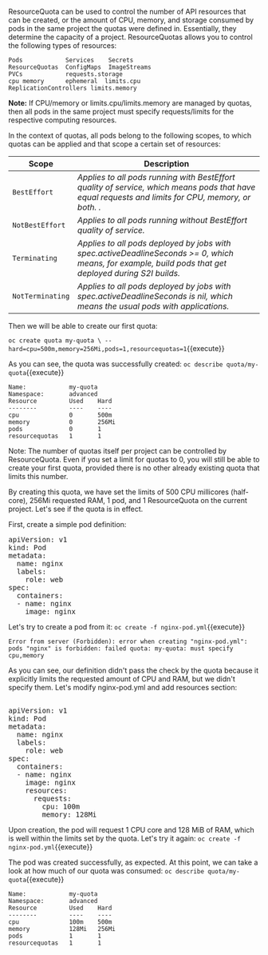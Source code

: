 
ResourceQuota can be used to control the number of API resources that can be created, or the amount of CPU, memory, and storage consumed by pods in the same project the quotas were defined in. Essentially, they determine the capacity of a project. ResourceQuotas allows you to control the following types of resources:

```
Pods            Services    Secrets
ResourceQuotas  ConfigMaps  ImageStreams
PVCs            requests.storage
cpu memory      ephemeral  limits.cpu
ReplicationControllers limits.memory
```

**Note:** If CPU/memory or limits.cpu/limits.memory are managed by quotas, then all pods in the same project must specify requests/limits for the respective computing resources.

In the context of quotas, all pods belong to the following scopes, to which quotas can be applied and that scope a certain set of resources:

Scope | Description
--- | ---
`BestEffort` | *Applies to all pods running with BestEffort quality of service, which means pods that have equal requests and limits for CPU, memory, or both. .*
`NotBestEffort` | *Applies to all pods running without BestEffort quality of service.*
`Terminating` | *Applies to all pods deployed by jobs with spec.activeDeadlineSeconds >= 0, which means, for example, build pods that get deployed during S2I builds.*
`NotTerminating` | *Applies to all pods deployed by jobs with spec.activeDeadlineSeconds is nil, which means the usual pods with applications.*


Then we will be able to create our first quota:


`oc create quota my-quota \
--hard=cpu=500m,memory=256Mi,pods=1,resourcequotas=1`{{execute}}


As you can see, the quota was successfully created:
`oc describe quota/my-quota`{{execute}}

```
Name:            my-quota
Namespace:       advanced
Resource         Used    Hard
--------         ----    ----
cpu              0       500m
memory           0       256Mi
pods             0       1
resourcequotas   1       1
```

Note: The number of quotas itself per project can be controlled by ResourceQuota. Even if you set a limit for quotas to 0, you will still be able to create your first quota, provided there is no other already existing quota that limits this number.

By creating this quota, we have set the limits of 500 CPU millicores (half-core), 256Mi requested RAM, 1 pod, and 1 ResourceQuota on the current project. Let's see if the quota is in effect.

First, create a simple pod definition:

<pre class="file" data-filename="nginx-pod.yml" data-target="replace">
apiVersion: v1
kind: Pod
metadata:
  name: nginx
  labels:
    role: web
spec:
  containers:
  - name: nginx
    image: nginx
</pre>


Let's try to create a pod from it:
`oc create -f nginx-pod.yml`{{execute}}

```
Error from server (Forbidden): error when creating "nginx-pod.yml": pods "nginx" is forbidden: failed quota: my-quota: must specify cpu,memory
```

As you can see, our definition didn't pass the check by the quota because it explicitly limits the requested amount of CPU and RAM, but we didn't specify them. Let's modify nginx-pod.yml and add resources section:


<pre class="file" data-filename="nginx-pod.yml" data-target="replace">

apiVersion: v1
kind: Pod
metadata:
  name: nginx
  labels:
    role: web
spec:
  containers:
  - name: nginx
    image: nginx
    resources:
      requests:
        cpu: 100m
        memory: 128Mi
</pre>


Upon creation, the pod will request 1 CPU core and 128 MiB of RAM, which is well within the limits set by the quota. Let's try it again:
`oc create -f nginx-pod.yml`{{execute}}

The pod was created successfully, as expected. At this point, we can take a look at how much of our quota was consumed:
`oc describe quota/my-quota`{{execute}}

```
Name:            my-quota
Namespace:       advanced
Resource         Used    Hard
--------         ----    ----
cpu              100m    500m
memory           128Mi   256Mi
pods             1       1
resourcequotas   1       1
```